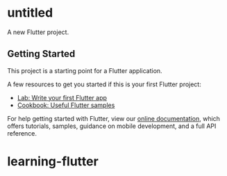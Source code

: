 # untitled

A new Flutter project.

## Getting Started

This project is a starting point for a Flutter application.

A few resources to get you started if this is your first Flutter project:

- [Lab: Write your first Flutter app](https://flutter.dev/docs/get-started/codelab)
- [Cookbook: Useful Flutter samples](https://flutter.dev/docs/cookbook)

 For help getting started with Flutter, view our
[online documentation](https://flutter.dev/docs), which offers tutorials,
samples, guidance on mobile development, and a full API reference.
# learning-flutter
